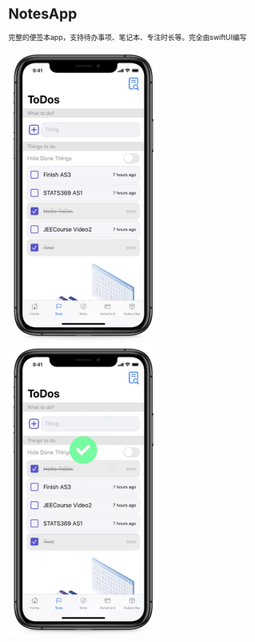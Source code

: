 # NotesApp
完整的便签本app，支持待办事项、笔记本、专注时长等。完全由swiftUI编写


<img src="https://github.com/dyeeee/NotesApp/blob/master/A17817B53082F53ED584960716FE6053.JPG" width="300"/><img src="https://github.com/dyeeee/NotesApp/blob/master/D81B53D18A82834A70E4CDCB80B66CC2.JPG" width="300"/>

